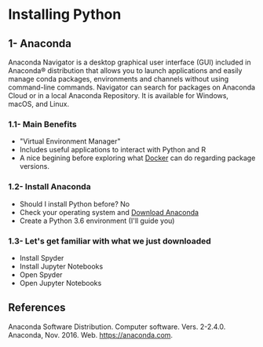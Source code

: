 # Installing Python

##  1- Anaconda

Anaconda Navigator is a desktop graphical user interface (GUI) included in Anaconda® distribution that allows you to launch applications and easily manage conda packages, environments and channels without using command-line commands. Navigator can search for packages on Anaconda Cloud or in a local Anaconda Repository. It is available for Windows, macOS, and Linux.

### 1.1- Main Benefits

*   "Virtual Environment Manager"
*   Includes useful applications to interact with Python and R
*   A nice begining before exploring what [Docker](https://www.docker.com/) can do regarding package versions.

### 1.2- Install Anaconda

*   Should I install Python before? No
*   Check your operating system and [Download Anaconda](https://docs.anaconda.com/anaconda/install/)
*   Create a Python 3.6 environment (I'll guide you)

### 1.3- Let's get familiar with what we just downloaded

*   Install Spyder
*   Install Jupyter Notebooks
*   Open Spyder
*   Open Jupyter Notebooks


## References

Anaconda Software Distribution. Computer software. Vers. 2-2.4.0. Anaconda, Nov. 2016. Web. <https://anaconda.com>.